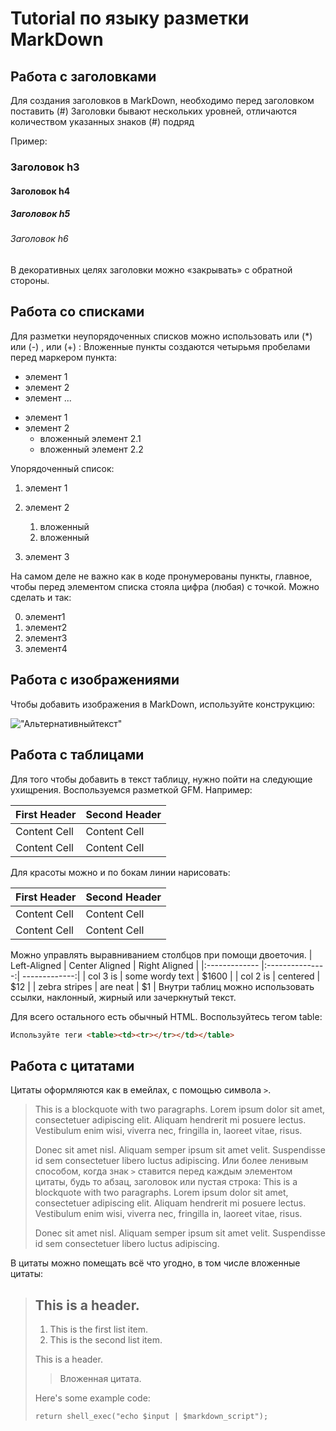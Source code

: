 # Tutorial по языку разметки MarkDown

## Работа с заголовками

Для создания заголовков в MarkDown, необходимо перед заголовком поставить (#)
Заголовки бывают нескольких уровней, отличаются количеством указанных знаков (#) подряд

Пример:

### Заголовок h3
#### Заголовок h4
##### Заголовок h5
###### Заголовок h6

В декоративных целях заголовки можно «закрывать» с
обратной стороны.

## Работа со списками

Для разметки неупорядоченных списков можно использовать или
(*) или (-) , или (+) :
Вложенные пункты создаются четырьмя пробелами перед маркером
пункта:
* элемент 1
* элемент 2
* элемент ...
 - элемент 1
 - элемент 2
    + вложенный элемент 2.1
    + вложенный элемент 2.2

Упорядоченный список:

1. элемент 1
2. элемент 2

   1. вложенный
   2. вложенный
3. элемент 3


На самом деле не важно как в коде пронумерованы пункты,
главное, чтобы перед элементом списка стояла цифра
(любая) с точкой. Можно сделать и так:

0. элемент1
0. элемент2
0. элемент3
0. элемент4   



## Работа с изображениями


Чтобы добавить изображения в MarkDown, используйте конструкцию:

!["Альтернативныйтекст"](https://ixbt.online/live/topics/preview/00/01/15/34/a04d403520.jpg)



## Работа с таблицами

Для того чтобы добавить в текст таблицу, нужно пойти на следующие ухищрения.
Воспользуемся разметкой GFM. Например:

First Header | Second Header
------------- | -------------
Content Cell | Content Cell
Content Cell | Content Cell
Для красоты можно и по бокам линии нарисовать:

| First Header | Second Header |
| ------------- | ------------- |
| Content Cell | Content Cell |
| Content Cell | Content Cell |
Можно управлять выравниванием столбцов при помощи
двоеточия.
| Left-Aligned | Center Aligned | Right Aligned |
|:------------- |:---------------:| -------------:|
| col 3 is | some wordy text | $1600 |
| col 2 is | centered | $12 |
| zebra stripes | are neat | $1 |
Внутри таблиц можно использовать ссылки, наклонный,
жирный или зачеркнутый текст.

Для всего остального есть обычный HTML. Воспользуйтесь тегом table:
```HTML
Используйте теги <table><td><tr></tr></td></table>
```
## Работа с цитатами

Цитаты оформляются как в емейлах, с помощью символа `>`.

> This is a blockquote with two paragraphs. Lorem ipsum
dolor sit amet,
> consectetuer adipiscing elit. Aliquam hendrerit mi
posuere lectus.
> Vestibulum enim wisi, viverra nec, fringilla in,
laoreet vitae, risus.
>
> Donec sit amet nisl. Aliquam semper ipsum sit amet
velit. Suspendisse
> id sem consectetuer libero luctus adipiscing.
Или более ленивым способом, когда знак `>` ставится
перед каждым элементом цитаты, будь то абзац, заголовок
или пустая строка:
> This is a blockquote with two paragraphs. Lorem ipsum
dolor sit amet,
consectetuer adipiscing elit. Aliquam hendrerit mi
posuere lectus.
Vestibulum enim wisi, viverra nec, fringilla in, laoreet
vitae, risus.
>
> Donec sit amet nisl. Aliquam semper ipsum sit amet
velit. Suspendisse
id sem consectetuer libero luctus adipiscing.

В цитаты можно помещать всё что угодно, в том числе
вложенные цитаты:
> ## This is a header.
>
> 1. This is the first list item.
> 2. This is the second list item.
>
>This is a header.
> >Вложенная цитата.
>
>Here's some example code:
>
>     return shell_exec("echo $input | $markdown_script");





